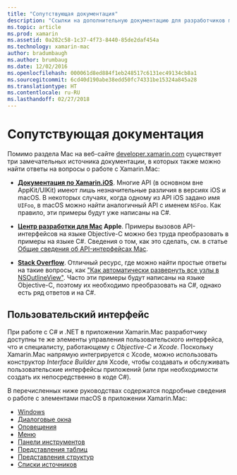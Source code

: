 ```yaml
---
title: "Сопутствующая документация"
description: "Ссылки на дополнительную документацию для разработчиков macOS."
ms.topic: article
ms.prod: xamarin
ms.assetid: 0a282c58-1c37-4f73-8440-85de2daf454a
ms.technology: xamarin-mac
author: bradumbaugh
ms.author: brumbaug
ms.date: 12/02/2016
ms.openlocfilehash: 000061d8ed884f1eb248517c6131ec49134cb8a1
ms.sourcegitcommit: 6cd40d190abe38edd50fc74331be15324a845a28
ms.translationtype: HT
ms.contentlocale: ru-RU
ms.lasthandoff: 02/27/2018
---
```

# <a name="related-documentation"></a>Сопутствующая документация

Помимо раздела Mac на веб-сайте [developer.xamarin.com](~/mac/get-started/index.md) существует три замечательных источника документации, в которых также можно найти ответы на вопросы о работе с Xamarin.Mac:

- [**Документация по Xamarin.iOS**](~/ios/get-started/index.md). Многие API (в основном вне AppKit/UIKit) имеют лишь незначительные различия в версиях iOS и macOS. В некоторых случаях, когда одному из API iOS задано имя `UIFoo`, в macOS можно найти аналогичный API с именем `NSFoo`. Как правило, эти примеры будут уже написаны на C#.

- **[Центр разработки для Mac](https://developer.apple.com/devcenter/mac/) Apple**. Примеры вызовов API-интерфейсов на языке Objective-C можно без труда преобразовать в примеры на языке C#. Сведения о том, как это сделать, см. в статье [Общие сведения об API-интерфейсах Mac](~/mac/app-fundamentals/mac-apis.md).

- [**Stack Overflow**](http://stackoverflow.com/). Отличный ресурс, где можно найти простые ответы на такие вопросы, как ["Как автоматически развернуть все узлы в NSOutlineView"](http://stackoverflow.com/questions/519751/nsoutlineview-auto-expand-all-nodes). Часто эти примеры будут написаны на языке Objective-C, поэтому их необходимо преобразовать на C#, однако есть ряд ответов и на C#.

## <a name="user-interface"></a>Пользовательский интерфейс

При работе с C# и .NET в приложении Xamarin.Mac разработчику доступны те же элементы управления пользовательского интерфейса, что и специалисту, работающему с *Objective-C* и *Xcode*. Поскольку Xamarin.Mac напрямую интегрируется с Xcode, можно использовать конструктор _Interface Builder_ для Xcode, чтобы создавать и обслуживать пользовательские интерфейсы приложений (или при необходимости создать их непосредственно в коде C#).

В перечисленных ниже руководствах содержатся подробные сведения о работе с элементами macOS в приложении Xamarin.Mac:

- [Windows](~/mac/user-interface/window.md)
- [Диалоговые окна](~/mac/user-interface/dialog.md)
- [Оповещения](~/mac/user-interface/alert.md)
- [Меню](~/mac/user-interface/menu.md)
- [Панели инструментов](~/mac/user-interface/toolbar.md)
- [Представления таблиц](~/mac/user-interface/table-view.md)
- [Представления структур](~/mac/user-interface/outline-view.md)
- [Списки источников](~/mac/user-interface/source-list.md)
